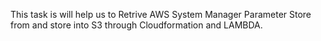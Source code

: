 This task is will help us to Retrive AWS System Manager Parameter Store from and store into S3 through Cloudformation and LAMBDA. 
